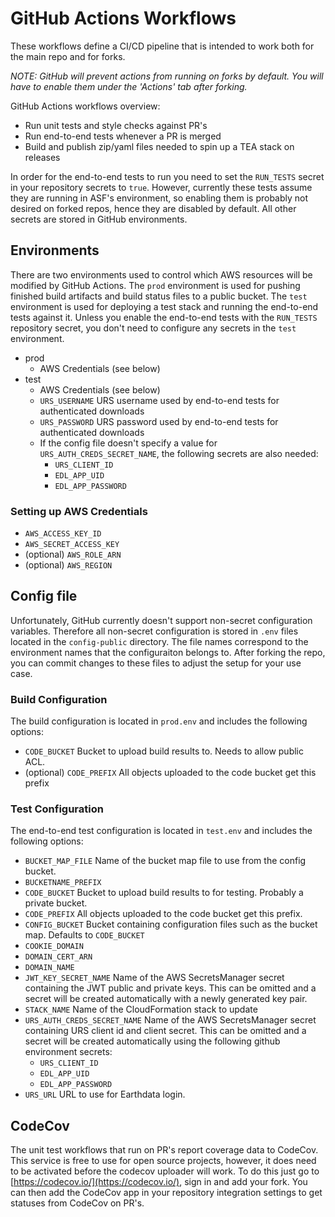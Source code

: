 # GitHub Actions Workflows
These workflows define a CI/CD pipeline that is intended to work both for the
main repo and for forks.

*NOTE: GitHub will prevent actions from running on forks by default. You will
have to enable them under the 'Actions' tab after forking.*

GitHub Actions workflows overview:
- Run unit tests and style checks against PR's
- Run end-to-end tests whenever a PR is merged
- Build and publish zip/yaml files needed to spin up a TEA stack on releases

In order for the end-to-end tests to run you need to set the `RUN_TESTS` secret
in your repository secrets to `true`. However, currently these tests assume
they are running in ASF's environment, so enabling them is probably not desired
on forked repos, hence they are disabled by default. All other secrets are
stored in GitHub environments.

## Environments
There are two environments used to control which AWS resources will be modified
by GitHub Actions. The `prod` environment is used for pushing finished build
artifacts and build status files to a public bucket. The `test` environment is
used for deploying a test stack and running the end-to-end tests against it.
Unless you enable the end-to-end tests with the `RUN_TESTS` repository secret,
you don't need to configure any secrets in the `test` environment.

- prod
  - AWS Credentials (see below)
- test
  - AWS Credentials (see below)
  - `URS_USERNAME` URS username used by end-to-end tests for authenticated
    downloads
  - `URS_PASSWORD` URS password used by end-to-end tests for authenticated
    downloads
  - If the config file doesn't specify a value for `URS_AUTH_CREDS_SECRET_NAME`,
    the following secrets are also needed:
    - `URS_CLIENT_ID`
    - `EDL_APP_UID`
    - `EDL_APP_PASSWORD`

### Setting up AWS Credentials
- `AWS_ACCESS_KEY_ID`
- `AWS_SECRET_ACCESS_KEY`
- (optional) `AWS_ROLE_ARN`
- (optional) `AWS_REGION`

## Config file
Unfortunately, GitHub currently doesn't support non-secret configuration
variables. Therefore all non-secret configuration is stored in `.env`
files located in the `config-public` directory. The file names correspond to
the environment names that the configuraiton belongs to. After forking the repo,
you can commit changes to these files to adjust the setup for your use case.

### Build Configuration
The build configuration is located in `prod.env` and includes the following
options:

- `CODE_BUCKET` Bucket to upload build results to. Needs to allow public ACL.
- (optional) `CODE_PREFIX` All objects uploaded to the code bucket get
  this prefix

### Test Configuration
The end-to-end test configuration is located in `test.env` and includes the
following options:

- `BUCKET_MAP_FILE` Name of the bucket map file to use from the config
bucket.
- `BUCKETNAME_PREFIX`
- `CODE_BUCKET` Bucket to upload build results to for testing. Probably a
  private bucket.
- `CODE_PREFIX` All objects uploaded to the code bucket get this prefix.
- `CONFIG_BUCKET` Bucket containing configuration files such as
  the bucket map. Defaults to `CODE_BUCKET`
- `COOKIE_DOMAIN`
- `DOMAIN_CERT_ARN`
- `DOMAIN_NAME`
- `JWT_KEY_SECRET_NAME` Name of the AWS SecretsManager secret
  containing the JWT public and private keys. This can be omitted and a
  secret will be created automatically with a newly generated key pair.
- `STACK_NAME` Name of the CloudFormation stack to update
- `URS_AUTH_CREDS_SECRET_NAME` Name of the AWS SecretsManager
  secret containing URS client id and client secret. This can be omitted
  and a secret will be created automatically using the following github
  environment secrets:
  - `URS_CLIENT_ID`
  - `EDL_APP_UID`
  - `EDL_APP_PASSWORD`
- `URS_URL` URL to use for Earthdata login.

## CodeCov
The unit test workflows that run on PR's report coverage data to CodeCov. This
service is free to use for open source projects, however, it does need to be
activated before the codecov uploader will work. To do this just go to
[https://codecov.io/](https://codecov.io/), sign in and add your fork. You can
then add the CodeCov app in your repository integration settings to get
statuses from CodeCov on PR's.
